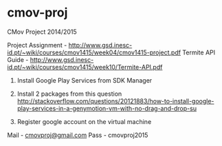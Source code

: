 # cmov-proj
CMov Project 2014/2015

Project Assignment - http://www.gsd.inesc-id.pt/~wiki/courses/cmov1415/week04/cmov1415-project.pdf
Termite API Guide - http://www.gsd.inesc-id.pt/~wiki/courses/cmov1415/week10/Termite-API.pdf

1) Install Google Play Services from SDK Manager
2) Install 2 packages from this question
http://stackoverflow.com/questions/20121883/how-to-install-google-play-services-in-a-genymotion-vm-with-no-drag-and-drop-su

3) Register google account on the virtual machine

Mail - cmovproj@gmail.com
Pass - cmovproj2015



